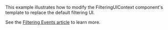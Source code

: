 This example illustrates how to modify the FilteringUIContext component's template to replace the default filtering UI.

See the [Filtering Events article](https://documentation.devexpress.com/WindowsForms/114963/Common-Features/Filtering-UI-Context/Filtering-Events) to learn more.